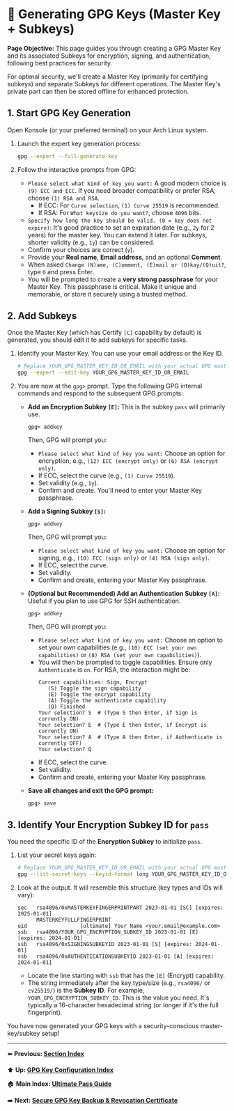 # 🔑 Generating GPG Keys (Master Key + Subkeys)

**Page Objective:** This page guides you through creating a GPG Master Key and its associated Subkeys for encryption, signing, and authentication, following best practices for security.

For optimal security, we'll create a Master Key (primarily for certifying subkeys) and separate Subkeys for different operations. The Master Key's private part can then be stored offline for enhanced protection.

## 1. Start GPG Key Generation

Open Konsole (or your preferred terminal) on your Arch Linux system.

1.  Launch the expert key generation process:
    ```bash
    gpg --expert --full-generate-key
    ```

2.  Follow the interactive prompts from GPG:
    *   `Please select what kind of key you want:` A good modern choice is `(9) ECC and ECC`. If you need broader compatibility or prefer RSA, choose `(1) RSA and RSA`.
        *   If ECC: For `Curve selection`, `(1) Curve 25519` is recommended.
        *   If RSA: For `What keysize do you want?`, choose `4096` bits.
    *   `Specify how long the key should be valid. (0 = key does not expire)`: It's good practice to set an expiration date (e.g., `2y` for 2 years) for the master key. You can extend it later. For subkeys, shorter validity (e.g., `1y`) can be considered.
    *   Confirm your choices are correct (`y`).
    *   Provide your **Real name**, **Email address**, and an optional **Comment**.
    *   When asked `Change (N)ame, (C)omment, (E)mail or (O)kay/(Q)uit?`, type `O` and press Enter.
    *   You will be prompted to create a **very strong passphrase** for your Master Key. This passphrase is critical. Make it unique and memorable, or store it securely using a trusted method.

## 2. Add Subkeys

Once the Master Key (which has Certify `[C]` capability by default) is generated, you should edit it to add subkeys for specific tasks.

1.  Identify your Master Key. You can use your email address or the Key ID.
    ```bash
    # Replace YOUR_GPG_MASTER_KEY_ID_OR_EMAIL with your actual GPG master key identifier
    gpg --expert --edit-key YOUR_GPG_MASTER_KEY_ID_OR_EMAIL
    ```

2.  You are now at the `gpg>` prompt. Type the following GPG internal commands and respond to the subsequent GPG prompts:

    *   **Add an Encryption Subkey `[E]`:** This is the subkey `pass` will primarily use.
        ```
        gpg> addkey
        ```
        Then, GPG will prompt you:
        *   `Please select what kind of key you want:` Choose an option for encryption, e.g., `(12) ECC (encrypt only)` or `(6) RSA (encrypt only)`.
        *   If ECC, select the curve (e.g., `(1) Curve 25519`).
        *   Set validity (e.g., `1y`).
        *   Confirm and create. You'll need to enter your Master Key passphrase.

    *   **Add a Signing Subkey `[S]`:**
        ```
        gpg> addkey
        ```
        Then, GPG will prompt you:
        *   `Please select what kind of key you want:` Choose an option for signing, e.g., `(10) ECC (sign only)` or `(4) RSA (sign only)`.
        *   If ECC, select the curve.
        *   Set validity.
        *   Confirm and create, entering your Master Key passphrase.

    *   **(Optional but Recommended) Add an Authentication Subkey `[A]`:** Useful if you plan to use GPG for SSH authentication.
        ```
        gpg> addkey
        ```
        Then, GPG will prompt you:
        *   `Please select what kind of key you want:` Choose an option to set your own capabilities (e.g., `(10) ECC (set your own capabilities)` or `(8) RSA (set your own capabilities)`).
        *   You will then be prompted to toggle capabilities. Ensure only `Authenticate` is `on`. For RSA, the interaction might be:
            ```
            Current capabilities: Sign, Encrypt
               (S) Toggle the sign capability
               (E) Toggle the encrypt capability
               (A) Toggle the authenticate capability
               (Q) Finished
            Your selection? S  # (Type S then Enter, if Sign is currently ON)
            Your selection? E  # (Type E then Enter, if Encrypt is currently ON)
            Your selection? A  # (Type A then Enter, if Authenticate is currently OFF)
            Your selection? Q
            ```
        *   If ECC, select the curve.
        *   Set validity.
        *   Confirm and create, entering your Master Key passphrase.

    *   **Save all changes and exit the GPG prompt:**
        ```
        gpg> save
        ```

## 3. Identify Your Encryption Subkey ID for `pass`

You need the specific ID of the **Encryption Subkey** to initialize `pass`.

1.  List your secret keys again:
    ```bash
    # Replace YOUR_GPG_MASTER_KEY_ID_OR_EMAIL with your actual GPG master key identifier
    gpg --list-secret-keys --keyid-format long YOUR_GPG_MASTER_KEY_ID_OR_EMAIL
    ```

2.  Look at the output. It will resemble this structure (key types and IDs will vary):
    ```
    sec   rsa4096/0xMASTERKEYFINGERPRINTPART 2023-01-01 [SC] [expires: 2025-01-01]
          MASTERKEYFULLFINGERPRINT
    uid                 [ultimate] Your Name <your.email@example.com>
    ssb   rsa4096/YOUR_GPG_ENCRYPTION_SUBKEY_ID 2023-01-01 [E] [expires: 2024-01-01]
    ssb   rsa4096/0xSIGNINGSUBKEYID 2023-01-01 [S] [expires: 2024-01-01]
    ssb   rsa4096/0xAUTHENTICATIONSUBKEYID 2023-01-01 [A] [expires: 2024-01-01]
    ```
    *   Locate the line starting with `ssb` that has the `[E]` (Encrypt) capability.
    *   The string immediately after the key type/size (e.g., `rsa4096/` or `cv25519/`) is the **Subkey ID**. For example, `YOUR_GPG_ENCRYPTION_SUBKEY_ID`. This is the value you need. It's typically a 16-character hexadecimal string (or longer if it's the full fingerprint).

You have now generated your GPG keys with a security-conscious master-key/subkey setup!

---
⬅️ **Previous: [Section Index](./README.md)**

⬆️ **Up: [GPG Key Configuration Index](./README.md)**

🏠 **Main Index: [Ultimate Pass Guide](../README.md)**

➡️ **Next: [Secure GPG Key Backup & Revocation Certificate](./3.2_Backup_and_Revocation.md)**
